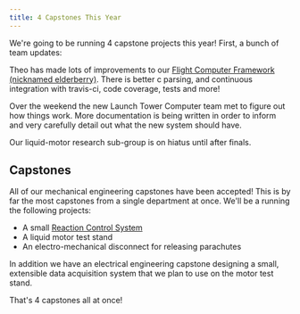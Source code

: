 ```yaml
---
title: 4 Capstones This Year
---
```


We're going to be running 4 capstone projects this year! First, a bunch of
team updates:







Theo has made lots of improvements to our
[Flight Computer Framework (nicknamed elderberry)](https://github.com/psas/elderberry/tree/libev-dev).
There is better c parsing, and continuous integration with travis-ci, code
coverage, tests and more!

Over the weekend the new Launch Tower Computer team met to figure out how things
work. More documentation is being written in order to inform and very carefully
detail out what the new system should have.

Our liquid-motor research sub-group is on hiatus until after finals.


## Capstones

All of our mechanical engineering capstones have been accepted! This is by far
the most capstones from a single department at once. We'll be a running the
following projects:

 - A small [Reaction Control System](https://github.com/psas/reaction-control)
 - A liquid motor test stand
 - An electro-mechanical disconnect for releasing parachutes

In addition we have an electrical engineering capstone designing a small,
extensible data acquisition system that we plan to use on the motor test stand.

That's 4 capstones all at once!
